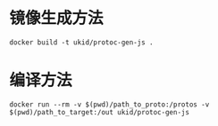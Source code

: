 镜像生成方法
====
````
docker build -t ukid/protoc-gen-js .
````

编译方法
====
````
docker run --rm -v $(pwd)/path_to_proto:/protos -v $(pwd)/path_to_target:/out ukid/protoc-gen-js
````